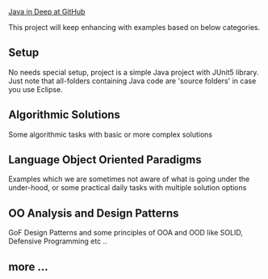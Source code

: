 ﻿[Java in Deep at GitHub](https://github.com/azatsatklichov/java-in-deep.git) 

This project will keep enhancing with examples based on below categories.

## Setup
No needs special setup, project is a simple Java project with  JUnit5 library. 
Just note that all-folders containing Java code are 'source folders' in case you use Eclipse.    
 

## Algorithmic Solutions 
Some algorithmic tasks with basic or more complex solutions 

## Language Object Oriented Paradigms
Examples which we are sometimes not aware of what is going under the under-hood, or some practical daily tasks with multiple solution options      


## OO Analysis and  Design Patterns
GoF Design Patterns and some principles of OOA and OOD like SOLID, Defensive Programming etc .. 

## more ... 

 
